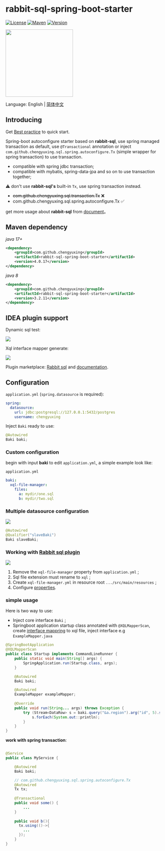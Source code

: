 # rabbit-sql-spring-boot-starter

[![License][badge:license]][license]
[![Maven][badge:maven]][maven-repository]
[![Version][badge:version]][versions]

<img src="imgs/pluginIcon.svg" style="width:220px;" />

Language: English | [简体中文](https://github.com/chengyuxing/rabbit-sql-spring-boot-starter/blob/main/README.chs.md)

## Introducing

Get [Best practice](https://github.com/chengyuxing/rabbit-sql/blob/master/BEST_PRACTICE.md) to quick start.

Spring-boot autoconfigure starter based on **rabbit-sql**, use spring managed transaction as default, use `@Transactional` annotation or inject `com.github.chengyuxing.sql.spring.autoconfigure.Tx` (simple wrapper for spring transaction) to use transaction.

- compatible with spring jdbc transaction;
- compatible with mybatis, spring-data-jpa and so on to use transaction together;

:warning: don't use **rabbit-sql's** built-in `Tx`, use spring transaction instead.

- ~~com.github.chengyuxing.sql.transaction.Tx~~ ❌
- com.github.chengyuxing.sql.spring.autoconfigure.Tx ✅

get more usage about **rabbit-sql** from [document](https://github.com/chengyuxing/rabbit-sql)。

## Maven dependency

_java 17+_

```xml
<dependency>
    <groupId>com.github.chengyuxing</groupId>
    <artifactId>rabbit-sql-spring-boot-starter</artifactId>
    <version>4.0.17</version>
</dependency>
```

_java 8_

```xml
<dependency>
    <groupId>com.github.chengyuxing</groupId>
    <artifactId>rabbit-sql-spring-boot-starter</artifactId>
    <version>3.2.11</version>
</dependency>
```

## IDEA plugin support

Dynamic sql test:

![](imgs/execute-dynamic-sql.png)

Xql interface mapper generate:

![](imgs/xql-mapper-generate.png)

Plugin marketplace: [Rabbit sql](https://plugins.jetbrains.com/plugin/21403-rabbit-sql) and [documentation](https://github.com/chengyuxing/rabbit-sql-plugin#readme).

## Configuration

`application.yml` (`spring.datasource` is required):

```yaml
spring:
  datasource:
    url: jdbc:postgresql://127.0.0.1:5432/postgres
    username: chengyuxing
```

Inject `Baki` ready to use:

```java
@Autowired
Baki baki;
```

### Custom configuration

begin with input **baki** to edit `application.yml`, a simple example look like:

`application.yml`

```yaml
baki:
  xql-file-manager:
    files:
      a: mydir/one.sql
      b: mydir/two.sql
```

### Multiple datasource configuration

![](imgs/multiple-baki.png)

```java
@Autowired
@Qualifier("slaveBaki")
Baki slaveBaki;
```

### Working with [Rabbit sql plugin](https://plugins.jetbrains.com/plugin/21403-rabbit-sql) 

![](imgs/new-xql-file-manager.png)

1. Remove the `xql-file-manager` property from `application.yml` ;
2. Sql file extension must rename to `xql` ;
3. Create `xql-file-manager.yml` in resource root `.../src/main/resources` ;
4. Configure [properties](https://github.com/chengyuxing/rabbit-sql#constructor).

### simple usage

Here is two way to use:

- Inject core interface `Baki` ;
- Springboot application startup class annotated with `@XQLMapperScan`,  create [interface mappring](https://github.com/chengyuxing/rabbit-sql#interface-mapping) to xql file, inject interface e.g `ExampleMapper.java`

```java
@SpringBootApplication
@XQLMapperScan
public class Startup implements CommandLineRunner {
    public static void main(String[] args) {
        SpringApplication.run(Startup.class, args);
    }

    @Autowired
    Baki baki;

    @Autowired
    ExampleMapper exampleMapper;
  
    @Override
    public void run(String... args) throws Exception {
        try (Stream<DataRow> s = baki.query("&a.region").arg("id", 5).stream()) {
            s.forEach(System.out::println);
        }
    }
}
```

**work with spring transaction**:

```java

@Service
public class MyService {

    @Autowired
    Baki baki;

    // com.github.chengyuxing.sql.spring.autoconfigure.Tx
    @Autowired
    Tx tx;
  
    @Transactional
    public void some() {
        ...
    }
  
    public void b(){
      tx.using(()->{
        ...
      });
    }
}
```

[badge:maven]:https://img.shields.io/maven-central/v/com.github.chengyuxing/rabbit-sql-spring-boot-starter
[badge:license]: https://img.shields.io/github/license/chengyuxing/rabbit-sql-spring-boot-starter
[badge:version]:https://img.shields.io/jetbrains/plugin/v/21403

[license]:https://github.com/chengyuxing/rabbit-sql-spring-boot-starter/blob/main/LICENSE
[maven-repository]:https://central.sonatype.com/artifact/com.github.chengyuxing/rabbit-sql-spring-boot-starter
[versions]:https://plugins.jetbrains.com/plugin/21403-rabbit-sql/versions
